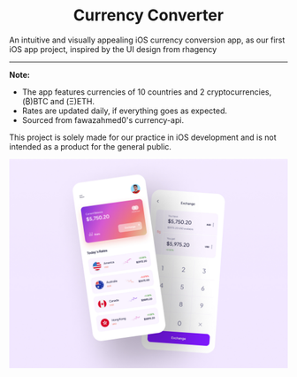 <h1 align="center">Currency Converter</h1>

An intuitive and visually appealing iOS currency conversion app, as our first iOS app project, inspired by the UI design from rhagency

---
 
**Note:**
- The app features currencies of 10 countries and 2 cryptocurrencies, (₿)BTC and (Ξ)ETH.
- Rates are updated daily, if everything goes as expected.
- Sourced from fawazahmed0's currency-api.

This project is solely made for our practice in iOS development and is not intended as a product for the general public.

![Image text](preview.jpg)
